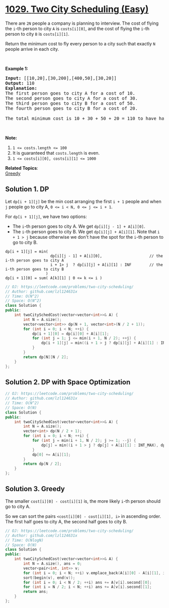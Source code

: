 # [1029. Two City Scheduling (Easy)](https://leetcode.com/problems/two-city-scheduling/)

<p>There are <code>2N</code> people a company is planning to interview. The cost of flying the <code>i</code>-th person to city <code>A</code> is <code>costs[i][0]</code>, and the cost of flying the <code>i</code>-th person to city <code>B</code> is <code>costs[i][1]</code>.</p>

<p>Return the minimum cost to fly every person to a city such that exactly <code>N</code> people arrive in each city.</p>

<p>&nbsp;</p>

<p><strong>Example 1:</strong></p>

<pre><strong>Input: </strong><span id="example-input-1-1">[[10,20],[30,200],[400,50],[30,20]]</span>
<strong>Output: </strong><span id="example-output-1">110</span>
<strong>Explanation: </strong>
The first person goes to city A for a cost of 10.
The second person goes to city A for a cost of 30.
The third person goes to city B for a cost of 50.
The fourth person goes to city B for a cost of 20.

The total minimum cost is 10 + 30 + 50 + 20 = 110 to have half the people interviewing in each city.
</pre>

<p>&nbsp;</p>

<p><strong>Note:</strong></p>

<ol>
	<li><code>1 &lt;= costs.length &lt;= 100</code></li>
	<li>It is guaranteed that <code>costs.length</code> is even.</li>
	<li><code>1 &lt;= costs[i][0], costs[i][1] &lt;= 1000</code></li>
</ol>

**Related Topics**:  
[Greedy](https://leetcode.com/tag/greedy/)

## Solution 1. DP

Let `dp[i + 1][j]` be the min cost arranging the first `i + 1` people and when `j` people go to city A, `0 <= i < N, 0 <= j <= i + 1`.

For `dp[i + 1][j]`, we have two options:
* The `i`-th person goes to city A. We get `dp[i][j - 1] + A[i][0]`.
* The `i`-th person goes to city B. We get `dp[i][j] + A[i][1]`. Note that `i + 1 > j` because otherwise we don't have the spot for the `i`-th person to go to city B.

```
dp[i + 1][j] = min(
                    dp[i][j - 1] + A[i][0],                     // the i-th person goes to city A
                    i + 1> j  ? dp[i][j] + A[i][1] : INF        // the i-th person goes to city B
                  )
dp[i + 1][0] = sum( A[k][1] | 0 <= k <= i )
```

```cpp
// OJ: https://leetcode.com/problems/two-city-scheduling/
// Author: github.com/lzl124631x
// Time: O(N^2)
// Space: O(N^2)
class Solution {
public:
    int twoCitySchedCost(vector<vector<int>>& A) {
        int N = A.size();
        vector<vector<int>> dp(N + 1, vector<int>(N / 2 + 1));
        for (int i = 0; i < N; ++i) {
            dp[i + 1][0] = dp[i][0] + A[i][1];
            for (int j = 1; j <= min(i + 1, N / 2); ++j) {
                dp[i + 1][j] = min((i + 1 > j ? dp[i][j] + A[i][1] : INT_MAX), dp[i][j - 1] + A[i][0]);
            }
        }
        return dp[N][N / 2];
    }
};
```

## Solution 2. DP with Space Optimization

```cpp
// OJ: https://leetcode.com/problems/two-city-scheduling/
// Author: github.com/lzl124631x
// Time: O(N^2)
// Space: O(N)
class Solution {
public:
    int twoCitySchedCost(vector<vector<int>>& A) {
        int N = A.size();
        vector<int> dp(N / 2 + 1);
        for (int i = 0; i < N; ++i) {
            for (int j = min(i + 1, N / 2); j >= 1; --j) {
                dp[j] = min((i + 1 > j ? dp[j] + A[i][1] : INT_MAX), dp[j - 1] + A[i][0]);
            }
            dp[0] += A[i][1];
        }
        return dp[N / 2];
    }
};
```

## Solution 3. Greedy

The smaller `cost[i][0] - cost[i][1]` is, the more likely `i`-th person should go to city A.

So we can sort the pairs `<cost[i][0] - cost[i][1], i>` in ascending order. The first half goes to city A, the second half goes to city B.

```cpp
// OJ: https://leetcode.com/problems/two-city-scheduling/
// Author: github.com/lzl124631x
// Time: O(NlogN)
// Space: O(N)
class Solution {
public:
    int twoCitySchedCost(vector<vector<int>>& A) {
        int N = A.size(), ans = 0;
        vector<pair<int, int>> v;
        for (int i = 0; i < N; ++i) v.emplace_back(A[i][0] - A[i][1], i);
        sort(begin(v), end(v));
        for (int i = 0; i < N / 2; ++i) ans += A[v[i].second][0];
        for (int i = N / 2; i < N; ++i) ans += A[v[i].second][1];
        return ans;
    }
};
```